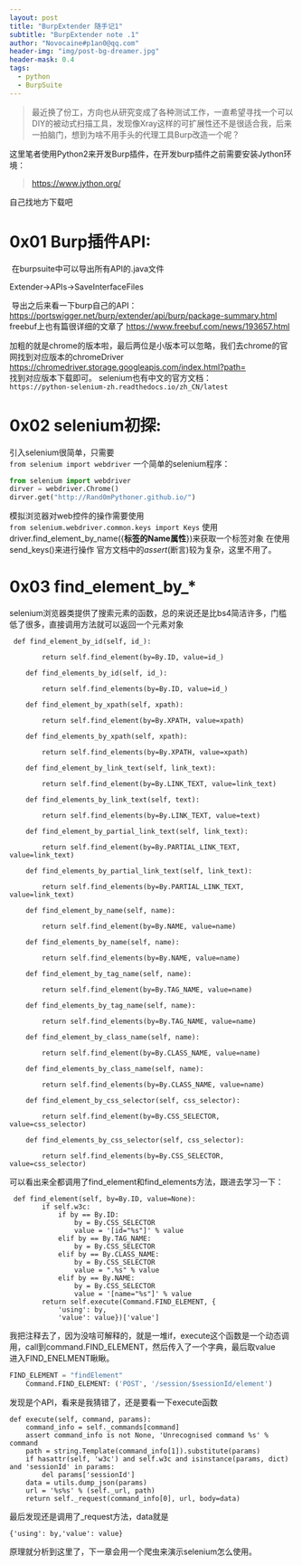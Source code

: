 ```yaml
---
layout: post
title: "BurpExtender 随手记1"
subtitle: "BurpExtender note .1"
author: "Novocaine#p1an0@qq.com"
header-img: "img/post-bg-dreamer.jpg"
header-mask: 0.4
tags:
  - python
  - BurpSuite
---
```


> 最近换了份工，方向也从研究变成了各种测试工作，一直希望寻找一个可以DIY的被动式扫描工具，发现像Xray这样的可扩展性还不是很适合我，后来一拍脑门，想到为啥不用手头的代理工具Burp改造一个呢？

 这里笔者使用Python2来开发Burp插件，在开发burp插件之前需要安装Jython环境：
 > https://www.jython.org/

自己找地方下载吧

0x01 Burp插件API:
========
​	在burpsuite中可以导出所有API的.java文件

Extender->APIs->SaveInterfaceFiles

​	导出之后来看一下burp自己的API：
https://portswigger.net/burp/extender/api/burp/package-summary.html
​	freebuf上也有篇很详细的文章了
https://www.freebuf.com/news/193657.html



加粗的就是chrome的版本啦，最后两位是小版本可以忽略，我们去chrome的官网找到对应版本的chromeDriver
https://chromedriver.storage.googleapis.com/index.html?path=  
找到对应版本下载即可。
selenium也有中文的官方文档：  
`https://python-selenium-zh.readthedocs.io/zh_CN/latest`

0x02 selenium初探:
========
引入selenium很简单，只需要  
```from selenium import webdriver```
一个简单的selenium程序：
```python
from selenium import webdriver
dirver = webdriver.Chrome()
dirver.get("http://Rand0mPythoner.github.io/")
```
模拟浏览器对web控件的操作需要使用  
```from selenium.webdriver.common.keys import Keys```
使用 driver.find_element_by_name({**标签的Name属性**})来获取一个标签对象
在使用send_keys()来进行操作
官方文档中的*assert*(断言)较为复杂，这里不用了。

0x03 find_element_by_*
==
selenium浏览器类提供了搜索元素的函数，总的来说还是比bs4简洁许多，门槛低了很多，直接调用方法就可以返回一个元素对象
```
 def find_element_by_id(self, id_):
        
        return self.find_element(by=By.ID, value=id_)

    def find_elements_by_id(self, id_):
        
        return self.find_elements(by=By.ID, value=id_)

    def find_element_by_xpath(self, xpath):
        
        return self.find_element(by=By.XPATH, value=xpath)

    def find_elements_by_xpath(self, xpath):
        
        return self.find_elements(by=By.XPATH, value=xpath)

    def find_element_by_link_text(self, link_text):
        
        return self.find_element(by=By.LINK_TEXT, value=link_text)

    def find_elements_by_link_text(self, text):
        
        return self.find_elements(by=By.LINK_TEXT, value=text)

    def find_element_by_partial_link_text(self, link_text):
        
        return self.find_element(by=By.PARTIAL_LINK_TEXT, value=link_text)

    def find_elements_by_partial_link_text(self, link_text):
        
        return self.find_elements(by=By.PARTIAL_LINK_TEXT, value=link_text)

    def find_element_by_name(self, name):
        
        return self.find_element(by=By.NAME, value=name)

    def find_elements_by_name(self, name):
        
        return self.find_elements(by=By.NAME, value=name)

    def find_element_by_tag_name(self, name):
        
        return self.find_element(by=By.TAG_NAME, value=name)

    def find_elements_by_tag_name(self, name):
        
        return self.find_elements(by=By.TAG_NAME, value=name)

    def find_element_by_class_name(self, name):
        
        return self.find_element(by=By.CLASS_NAME, value=name)

    def find_elements_by_class_name(self, name):
        
        return self.find_elements(by=By.CLASS_NAME, value=name)

    def find_element_by_css_selector(self, css_selector):
        
        return self.find_element(by=By.CSS_SELECTOR, value=css_selector)

    def find_elements_by_css_selector(self, css_selector):
        
        return self.find_elements(by=By.CSS_SELECTOR, value=css_selector)
```
可以看出来全都调用了find_element和find_elements方法，跟进去学习一下：
```
 def find_element(self, by=By.ID, value=None):
        if self.w3c:
            if by == By.ID:
                by = By.CSS_SELECTOR
                value = '[id="%s"]' % value
            elif by == By.TAG_NAME:
                by = By.CSS_SELECTOR
            elif by == By.CLASS_NAME:
                by = By.CSS_SELECTOR
                value = ".%s" % value
            elif by == By.NAME:
                by = By.CSS_SELECTOR
                value = '[name="%s"]' % value
        return self.execute(Command.FIND_ELEMENT, {
            'using': by,
            'value': value})['value']
```
我把注释去了，因为没啥可解释的，就是一堆if，execute这个函数是一个动态调用，call到command.FIND_ELEMENT，然后传入了一个字典，最后取value  
进入FIND_ENELMENT瞅瞅。  
``` Python
FIND_ELEMENT = "findElement"
	Command.FIND_ELEMENT: ('POST', '/session/$sessionId/element')
```
发现是个API，看来是我猜错了，还是要看一下execute函数
```
def execute(self, command, params):
    command_info = self._commands[command]
    assert command_info is not None, 'Unrecognised command %s' % command
    path = string.Template(command_info[1]).substitute(params)
    if hasattr(self, 'w3c') and self.w3c and isinstance(params, dict) and 'sessionId' in params:
        del params['sessionId']
    data = utils.dump_json(params)
    url = '%s%s' % (self._url, path)
    return self._request(command_info[0], url, body=data)
```
最后发现还是调用了_request方法，data就是  
```
{'using': by,'value': value}
```
原理就分析到这里了，下一章会用一个爬虫来演示selenium怎么使用。